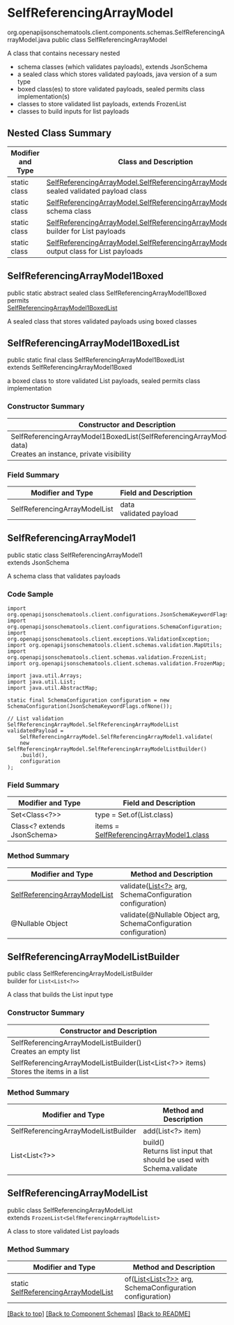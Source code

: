 # SelfReferencingArrayModel
org.openapijsonschematools.client.components.schemas.SelfReferencingArrayModel.java
public class SelfReferencingArrayModel

A class that contains necessary nested
- schema classes (which validates payloads), extends JsonSchema
- a sealed class which stores validated payloads, java version of a sum type
- boxed class(es) to store validated payloads, sealed permits class implementation(s)
- classes to store validated list payloads, extends FrozenList
- classes to build inputs for list payloads

## Nested Class Summary
| Modifier and Type | Class and Description |
| ----------------- | ---------------------- |
| static class | [SelfReferencingArrayModel.SelfReferencingArrayModel1Boxed](#selfreferencingarraymodel1boxed)<br> sealed validated payload class |
| static class | [SelfReferencingArrayModel.SelfReferencingArrayModel1](#selfreferencingarraymodel1)<br> schema class |
| static class | [SelfReferencingArrayModel.SelfReferencingArrayModelListBuilder](#selfreferencingarraymodellistbuilder)<br> builder for List payloads |
| static class | [SelfReferencingArrayModel.SelfReferencingArrayModelList](#selfreferencingarraymodellist)<br> output class for List payloads |

## SelfReferencingArrayModel1Boxed
public static abstract sealed class SelfReferencingArrayModel1Boxed<br>
permits<br>
[SelfReferencingArrayModel1BoxedList](#selfreferencingarraymodel1boxedlist)

A sealed class that stores validated payloads using boxed classes

## SelfReferencingArrayModel1BoxedList
public static final class SelfReferencingArrayModel1BoxedList<br>
extends SelfReferencingArrayModel1Boxed

a boxed class to store validated List payloads, sealed permits class implementation

### Constructor Summary
| Constructor and Description |
| --------------------------- |
| SelfReferencingArrayModel1BoxedList(SelfReferencingArrayModelList data)<br>Creates an instance, private visibility |

### Field Summary
| Modifier and Type | Field and Description |
| ----------------- | ---------------------- |
| SelfReferencingArrayModelList | data<br>validated payload |

## SelfReferencingArrayModel1
public static class SelfReferencingArrayModel1<br>
extends JsonSchema

A schema class that validates payloads

### Code Sample
```
import org.openapijsonschematools.client.configurations.JsonSchemaKeywordFlags;
import org.openapijsonschematools.client.configurations.SchemaConfiguration;
import org.openapijsonschematools.client.exceptions.ValidationException;
import org.openapijsonschematools.client.schemas.validation.MapUtils;
import org.openapijsonschematools.client.schemas.validation.FrozenList;
import org.openapijsonschematools.client.schemas.validation.FrozenMap;

import java.util.Arrays;
import java.util.List;
import java.util.AbstractMap;

static final SchemaConfiguration configuration = new SchemaConfiguration(JsonSchemaKeywordFlags.ofNone());

// List validation
SelfReferencingArrayModel.SelfReferencingArrayModelList validatedPayload =
    SelfReferencingArrayModel.SelfReferencingArrayModel1.validate(
    new SelfReferencingArrayModel.SelfReferencingArrayModelListBuilder()
    .build(),
    configuration
);
```

### Field Summary
| Modifier and Type | Field and Description |
| ----------------- | ---------------------- |
| Set<Class<?>> | type = Set.of(List.class) |
| Class<? extends JsonSchema> | items = [SelfReferencingArrayModel1.class](#selfreferencingarraymodel1) |

### Method Summary
| Modifier and Type | Method and Description |
| ----------------- | ---------------------- |
| [SelfReferencingArrayModelList](#selfreferencingarraymodellist) | validate([List<?>](#selfreferencingarraymodellistbuilder) arg, SchemaConfiguration configuration) |
| @Nullable Object | validate(@Nullable Object arg, SchemaConfiguration configuration) |
## SelfReferencingArrayModelListBuilder
public class SelfReferencingArrayModelListBuilder<br>
builder for `List<List<?>>`

A class that builds the List input type

### Constructor Summary
| Constructor and Description |
| --------------------------- |
| SelfReferencingArrayModelListBuilder()<br>Creates an empty list |
| SelfReferencingArrayModelListBuilder(List<List<?>> items)<br>Stores the items in a list |

### Method Summary
| Modifier and Type | Method and Description |
| ----------------- | ---------------------- |
| SelfReferencingArrayModelListBuilder | add(List<?> item) |
| List<List<?>> | build()<br>Returns list input that should be used with Schema.validate |

## SelfReferencingArrayModelList
public class SelfReferencingArrayModelList<br>
extends `FrozenList<SelfReferencingArrayModelList>`

A class to store validated List payloads

### Method Summary
| Modifier and Type | Method and Description |
| ----------------- | ---------------------- |
| static [SelfReferencingArrayModelList](#selfreferencingarraymodellist) | of([List<List<?>>](#selfreferencingarraymodellistbuilder) arg, SchemaConfiguration configuration) |

[[Back to top]](#top) [[Back to Component Schemas]](../../../README.md#Component-Schemas) [[Back to README]](../../../README.md)
